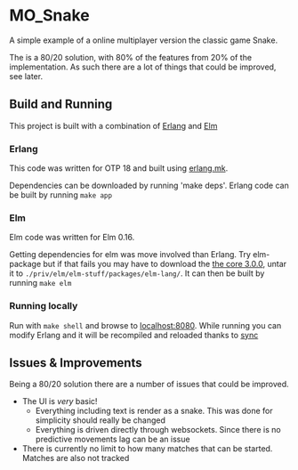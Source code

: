 MO_Snake
========

A simple example of a online multiplayer version the classic game Snake.

The is a 80/20 solution, with 80% of the features from 20% of the implementation. 
As such there are a lot of things that could be improved, see later.

Build and Running
-----------------
This project is built with a combination of [Erlang](https://www.erlang.org/) and [Elm](http://elm-lang.org/)  

### Erlang
This code was written for OTP 18 and built using [erlang.mk](https://github.com/ninenines/erlang.mk). 

Dependencies can be downloaded by running 'make deps'. Erlang code can be built by running `make app`

### Elm
Elm code was written for Elm 0.16.

Getting dependencies for elm was move involved than Erlang. 
Try elm-package but if that fails you may have to download the [the core 3.0.0](https://github.com/elm-lang/core/archive/3.0.0.tar.gz), untar it to `./priv/elm/elm-stuff/packages/elm-lang/`.
It can then be built by running `make elm`


### Running locally
Run with `make shell` and browse to [localhost:8080]().
While running you can modify Erlang and it will be recompiled and reloaded thanks to [sync](https://github.com/rustyio/sync)


Issues & Improvements
---------------------
Being a 80/20 solution there are a number of issues that could be improved.

* The UI is _very_ basic!
  * Everything including text is render as a snake. This was done for simplicity should really be changed
  * Everything is driven directly through websockets. Since there is no predictive movements lag can be an issue
* There is currently no limit to how many matches that can be started. Matches are also not tracked

